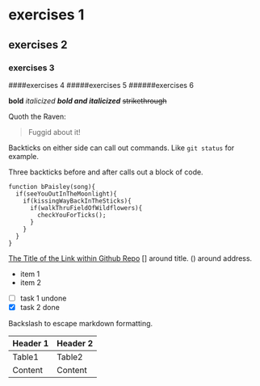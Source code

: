 # exercises 1
## exercises 2
### exercises 3
####exercises 4
#####exercises 5
######exercises 6

**bold** *italicized* **_bold and italicized_** ~~strikethrough~~

Quoth the Raven:
>Fuggid about it!

Backticks on either side can call out commands.
Like `git status` for example.

Three backticks before and after calls out a block of code.

```
function bPaisley(song){
  if(seeYouOutInTheMoonlight){
    if(kissingWayBackInTheSticks){
      if(walkThruFieldOfWildflowers){
        checkYouForTicks();
      }
    }
  }
}
```

[The Title of the Link within Github Repo](calculator/index.html) [] around title. () around address.

- item 1
- item 2

- [ ] task 1 undone
- [x] task 2 done

Backslash to escape markdown formatting.

|Header 1 | Header 2|
|---------|---------|
|Table1   |Table2   |
|Content  |Content  |


